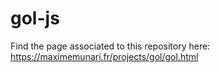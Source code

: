 # gol-js

Find the page associated to this repository here: https://maximemunari.fr/projects/gol/gol.html
